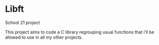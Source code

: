# Libft

School 21 project

This project aims to code a C library regrouping usual functions that i’ll
be allowed to use in all my other projects.
